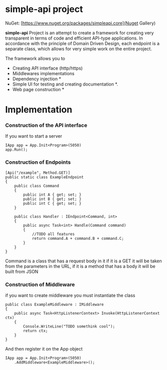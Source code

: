 # simple-api project

NuGet: [https://www.nuget.org/packages/simpleapi.core](Nuget Gallery)

**simple-api** Project is an attempt to create a framework for creating very transparent in terms of code and efficient API-type applications. In accordance with the principle of Domain Driven Design, each endpoint is a separate class, which allows for very simple work on the entire project. 

The framework allows you to 

 - Creating API interface (http/https)
 - Middlewares implementations
 - Dependency injection *
 - Simple UI for testing and creating documentation *.
 - Web page construction *


# Implementation

### Construction of the API interface 
If you want to start a server 

    IApp app = App.Init<Program>(5050)
    app.Run();

### Construction of Endpoints

    [Api("/example", Method.GET)]  
	public static class ExampleEndpoint  
	{  
	    public class Command  
		{  
	        public int A { get; set; }  
	        public int B { get; set; }  
	        public int C { get; set; }  
	    }  

	    public class Handler : IEndpoint<Command, int>  
		{  
	        public async Task<int> Handle(Command command)  
	        {  
		        //TODO all features
	            return command.A + command.B + command.C;  
	        }  
	    }  
	}

Command is a class that has a request body in it if it is a GET it will be taken from the parameters in the URL, if it is a method that has a body it will be built from JSON

###  Construction of Middleware
if you want to create middleware you must instantiate the class 

    public class ExampleMiddleware : IMiddleware  
	{  
	    public async Task<HttpListenerContext> Invoke(HttpListenerContext ctx)  
	    {  
	        Console.WriteLine("TODO somethink cool");  
	        return ctx;  
	    }  
	}	

And then register it on the App object

    IApp app = App.Init<Program>(5050)  
	    .AddMiddleware<ExampleMiddleware>();
